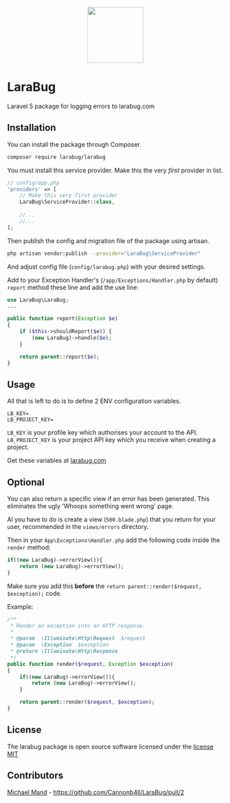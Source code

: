 <p align="center">
    <a href="https://www.larabug.com" target="_blank"><img width="130" src="https://www.larabug.com/images/icon128x121.png"></a>
</p>

# LaraBug

Laravel 5 package for logging errors to larabug.com

## Installation 

You can install the package through Composer.
```bash
composer require larabug/larabug
```
You must install this service provider. Make this the very *first* provider in list.
```php
// config/app.php
'providers' => [
    // Make this very first provider
    LaraBug\ServiceProvider::class,
    
    //...
    //...
];
```

Then publish the config and migration file of the package using artisan.
```bash
php artisan vendor:publish --provider="LaraBug\ServiceProvider"
```
And adjust config file (`config/larabug.php`) with your desired settings.

Add to your Exception Handler's (```/app/Exceptions/Handler.php``` by default) ```report``` method these line and add the use line:
```php
use LaraBug\LaraBug;
...

public function report(Exception $e)
{
    if ($this->shouldReport($e)) {
        (new LaraBug)->handle($e);
    }

    return parent::report($e);
}
```

## Usage

All that is left to do is to define 2 ENV configuration variables.

```
LB_KEY=
LB_PROJECT_KEY=
```

`LB_KEY` is your profile key which authorises your account to the API.
`LB_PROJECT_KEY` is your project API key which you receive when creating a project.

Get these variables at [larabug.com](https://www.larabug.com)

## Optional

You can also return a specific view if an error has been generated. This eliminates the ugly 'Whoops something went wrong' page.

Al you have to do is create a view (`500.blade.php`) that you return for your user, recommended in the `views/errors` directory.  

Then in your `App\Exceptions\Handler.php` add the following code inside the `render` method:

```php
if((new LaraBug)->errorView()){
    return (new LaraBug)->errorView();
}
```

Make sure you add this **before** the `return parent::render($request, $exception);` code.

Example:

```php
/**
 * Render an exception into an HTTP response.
 *
 * @param  \Illuminate\Http\Request  $request
 * @param  \Exception  $exception
 * @return \Illuminate\Http\Response
 */
public function render($request, Exception $exception)
{
    if((new LaraBug)->errorView()){
        return (new LaraBug)->errorView();
    }

    return parent::render($request, $exception);
}
```

## License

The larabug package is open source software licensed under the [license MIT](http://opensource.org/licenses/MIT)

## Contributors

[Michael Mand](https://github.com/mikemand) - https://github.com/Cannonb4ll/LaraBug/pull/2